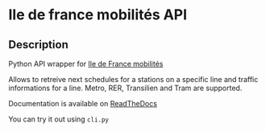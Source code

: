 # Ile de france mobilités API

## Description
Python API wrapper for [Ile de France mobilités](https://me-deplacer.iledefrance-mobilites.fr/fiches-horaires)

Allows to retreive next schedules for a stations on a specific line and traffic informations for a line.
Metro, RER, Transilien and Tram are supported.

Documentation is available on [ReadTheDocs](https://idfm-api.readthedocs.io/)

You can try it out using `cli.py`

